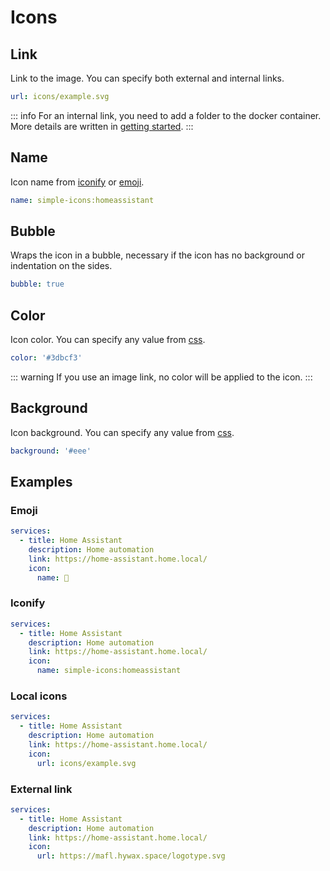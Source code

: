 # Icons

## Link

Link to the image. You can specify both external and internal links.

```yaml
url: icons/example.svg
```

::: info
For an internal link, you need to add a folder to the docker container. More details are written in
[getting started](../guide/getting-started.md).
:::

## Name

Icon name from [iconify](https://icon-sets.iconify.design/) or [emoji](https://getemoji.com/).

```yaml
name: simple-icons:homeassistant
```

## Bubble

Wraps the icon in a bubble, necessary if the icon has no background or indentation on the sides.

```yaml
bubble: true
```

## Color

Icon color. You can specify any value from [css](https://developer.mozilla.org/ru/docs/Web/CSS/color_value).

```yaml
color: '#3dbcf3'
```

::: warning
If you use an image link, no color will be applied to the icon.
:::

## Background

Icon background. You can specify any value from [css](https://developer.mozilla.org/ru/docs/Web/CSS/background).

```yaml
background: '#eee'
```

## Examples

### Emoji

```yaml
services:
  - title: Home Assistant
    description: Home automation
    link: https://home-assistant.home.local/
    icon:
      name: 👋
```

### Iconify

```yaml
services:
  - title: Home Assistant
    description: Home automation
    link: https://home-assistant.home.local/
    icon:
      name: simple-icons:homeassistant
```

### Local icons

```yaml
services:
  - title: Home Assistant
    description: Home automation
    link: https://home-assistant.home.local/
    icon:
      url: icons/example.svg
```

### External link

```yaml
services:
  - title: Home Assistant
    description: Home automation
    link: https://home-assistant.home.local/
    icon:
      url: https://mafl.hywax.space/logotype.svg
```
